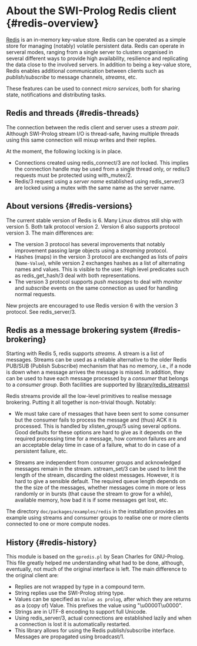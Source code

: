 # About the SWI-Prolog Redis client {#redis-overview}

[Redis](https://redis.io) is an in-memory key-value  store. Redis can be
operated as a simple store for   managing  (notably) volatile persistent
data. Redis can operate in serveral modes,  ranging from a single server
to  clusters  organised  in  several  different  ways  to  provide  high
availability, resilience and replicating the data  close to the involved
servers.  In  addition  to  being  a   key-value  store,  Redis  enables
additional communication between clients such  as _publish/subscribe_ to
message channels, _streams_, etc.

These features can be used to connect _micro services_, both for sharing
state, notifications and distributing tasks.


## Redis and threads {#redis-threads}

The connection between the redis client and server uses a _stream pair_.
Although SWI-Prolog stream I/O is thread-safe, having multiple threads
using this same connection will mixup writes and their replies.

At the moment, the following locking is in place.

  - Connections created using redis_connect/3 are _not_ locked.  This
    implies the connection handle may be used from a single thread only,
    or redis/3 requests must be protected using with_mutex/2.
  - Redis/3 request using a _server name_ established using redis_server/3
    are locked using a mutex with the same name as the server name.


## About versions {#redis-versions}

The current stable version of Redis is  6. Many Linux distros still ship
with version 5. Both talk protocol version   2.  Version 6 also supports
protocol version 3.  The main differences are:

  - The version 3 protocol has several improvements that notably
    improvement passing large objects using a _streaming_ protocol.
  - Hashes (maps) in the version 3 protocol are exchanged as lists
    of _pairs_ (`Name-Value`), while version 2 exchanges hashes as
    a list of alternating names and values.  This is visible to the
    user.  High level predicates such as redis_get_hash/3 deal with
    both representations.
  - The version 3 protocol supports _push messages_ to deal with
    _monitor_ and _subscribe_ events on the same connection as used
    for handling normal requests.

New projects are encouraged to use Redis version 6 with the version 3
protocol.  See redis_server/3.


## Redis as a message brokering system {#redis-brokering}

Starting with Redis 5, redis supports _streams_. A stream is a list of
messages. Streams can be used as a reliable alternative to the older
Redis PUB/SUB (Publish Subscribe) mechanism that has no memory, i.e., if
a node is down when a message arrives the message is missed. In
addition, they can be used to have each message processed by a
_consumer_ that belongs to a _consumer group_. Both facilities are
supported by [library(redis_streams)](#redisstreams)

Redis streams provide all the low-level primitives to realise message
brokering.  Putting it all together is non-trivial though.  Notably:

  - We must take care of messages that have been sent to some
    consumer but the consumer fails to process the message and (thus)
    ACK it is processed.  This is handled by xlisten_group/5 using
    several options.  Good defaults for these options are hard to
    give as it depends on the required processing time for a message,
    how common failures are and an acceptable delay time in case
    of a failure, what to do in case of a persistent failure, etc.

  - Streams are independent from consumer groups and acknowledged
    messages remain in the stream.  xstream_set/3 can be used to
    limit the length of the stream, discarding the oldest messages.
    However, it is hard to give a sensible default.  The required
    queue length depends on the the size of the messages, whether
    messages come in more or less randomly or in bursts (that cause
    the stream to grow for a while), available memory, how bad it is
    if some messages get lost, etc.

The directory `doc/packages/examples/redis` in the installation provides
an example using streams and consumer groups to realise one or more
clients connected to one or more compute nodes.


## History  {#redis-history}

This module is based on the `gpredis.pl` by Sean Charles for GNU-Prolog.
This file greatly helped me understanding what had to be done, although,
eventually, not much of the original interface is left. The main
difference to the original client are:

  - Replies are not wrapped by type in a compound term.
  - String replies use the SWI-Prolog string type.
  - Values can be specified as `Value as prolog`, after which they
    are returns as a (copy of) Value.  This prefixes the value
    using "\u0000T\u0000".
  - Strings are in UTF-8 encoding to support full Unicode.
  - Using redis_server/3, actual connections are established
    lazily and when a connection is lost it is automatically
    restarted.
  - This library allows for using the Redis publish/subscribe
    interface.  Messages are propagated using broadcast/1.
